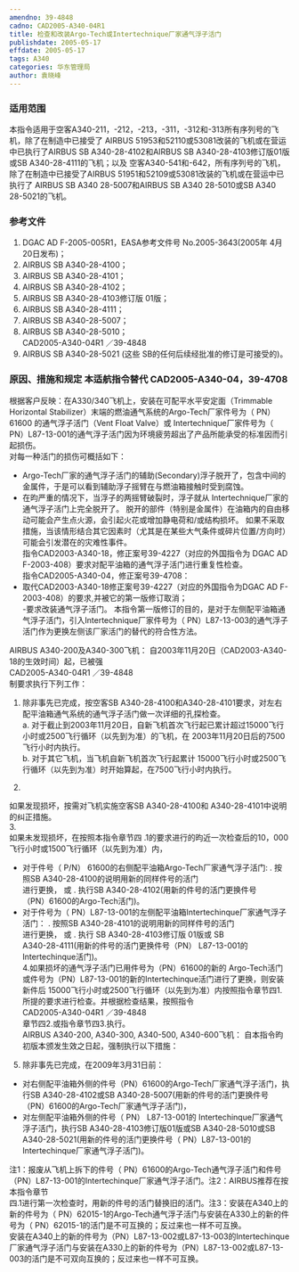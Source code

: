 ```yaml
---
amendno: 39-4848  
cadno: CAD2005-A340-04R1  
title: 检查和改装Argo-Tech或Intertechnique厂家通气浮子活门  
publishdate: 2005-05-17  
effdate: 2005-05-17  
tags: A340  
categories: 华东管理局  
author: 袁晓峰  
---
```

  
### 适用范围  
本指令适用于空客A340-211，-212，-213，-311，-312和-313所有序列号的飞机，除了在制造中已接受了 AIRBUS 51953和52110或53081改装的飞机或在营运中已执行了AIRBUS SB A340-28-4102和AIRBUS SB A340-28-4103修订版01版或SB A340-28-4111的飞机；以及
空客A340-541和-642，所有序列号的飞机，除了在制造中已接受了AIRBUS 51951和52109或53081改装的飞机或在营运中已执行了 AIRBUS SB A340 28-5007和AIRBUS SB A340 28-5010或SB A340 28-5021的飞机。  
  
<!--more-->  
### 参考文件  
1. DGAC AD F-2005-005R1，EASA参考文件号 No.2005-3643(2005年 4月 20日发布)；  
2. AIRBUS SB A340-28-4100；  
3. AIRBUS SB A340-28-4101；  
4. AIRBUS SB A340-28-4102；  
5. AIRBUS SB A340-28-4103修订版 01版；  
6. AIRBUS SB A340-28-4111；  
7. AIRBUS SB A340-28-5007；  
8. AIRBUS SB A340-28-5010；  
       CAD2005-A340-04R1  ／39-4848  
9. AIRBUS SB A340-28-5021 (这些 SB的任何后续经批准的修订是可接受的)。  
  
### 原因、措施和规定 本适航指令替代 CAD2005-A340-04，39-4708  
根据客户反映：在A330/340飞机上，安装在可配平水平安定面（Trimmable Horizontal Stabilizer）末端的燃油通气系统的Argo-Tech厂家件号为（ PN）61600 的通气浮子活门（Vent Float Valve）或 Intertechnique厂家件号为（ PN）L87-13-001的通气浮子活门因为环境疲劳超出了产品所能承受的标准因而引起损伤。  
对每一种活门的损伤可概括如下：  
-	Argo-Tech厂家的通气浮子活门的辅助(Secondary)浮子脱开了，包含中间的金属件，于是可以看到辅助浮子摇臂在与燃油箱接触时受到腐蚀。  
-	在昀严重的情况下，当浮子的两摇臂破裂时，浮子就从 Intertechnique厂家的通气浮子活门上完全脱开了。 脱开的部件（特别是金属件）在油箱内的自由移动可能会产生点火源，会引起火花或增加静电荷和/或结构损坏。 如果不采取措施，当该情形结合其它因素时（尤其是在某些大气条件或碎片位置/方向时）可能会引发潜在的灾难性事件。  
指令CAD2003-A340-18，修正案号39-4227（对应的外国指令为 DGAC AD F-2003-408）要求对配平油箱的通气浮子活门进行重复性检查。  
指令CAD2005-A340-04，修正案号39-4708：  
-	取代CAD2003-A340-18修正案号39-4227（对应的外国指令为DGAC AD F-2003-408）的要求,并被它的第一版修订取消；  
-要求改装通气浮子活门。 本指令第一版修订的目的，是对于左侧配平油箱通气浮子活门，引入Intertechnique厂家件号为（ PN）L87-13-003的通气浮子活门作为更换左侧该厂家活门的替代的符合性方法。  
  
AIRBUS A340-200及A340-300飞机： 自2003年11月20日（CAD2003-A340-18的生效时间）起，已被强  
       CAD2005-A340-04R1  ／39-4848  
制要求执行下列工作：  
1. 除非事先已完成，按空客SB A340-28-4100和A340-28-4101要求，对左右配平油箱通气系统的通气浮子活门做一次详细的孔探检查。  
a. 	对于截止到2003年11月20日，自新飞机首次飞行起已累计超过15000飞行小时或2500飞行循环（以先到为准）的飞机，在 2003年11月20日后的7500飞行小时内执行。  
b. 	对于其它飞机，当飞机自新飞机首次飞行起累计 15000飞行小时或2500飞行循环（以先到为准）时开始算起，在7500飞行小时内执行。  
  
2.  
如果发现损坏，按需对飞机实施空客SB A340-28-4100和 A340-28-4101中说明的纠正措施。  
3.  
如果未发现损坏，在按照本指令章节四 .1的要求进行的昀近一次检查后的10，000飞行小时或1500飞行循环（以先到为准）内，  
  
-	对于件号（ P/N） 61600的右侧配平油箱Argo-Tech厂家通气浮子活门: . 按照SB A340-28-4100的说明用新的同样件号的活门  
进行更换， 或 . 执行SB A340-28-4102(用新的件号的活门更换件号  
（PN）61600的Argo-Tech活门)。  
-	对于件号为（ PN）L87-13-001的左侧配平油箱Intertechinque厂家通气浮子活门： . 按照SB A340-28-4101的说明用新的同样件号的活门  
进行更换， 或 . 执行 SB A340-28-4103修订版 01版或 SB  
A340-28-4111(用新的件号的活门更换件号（PN） L87-13-001的Intertechinque活门)。  
4.如果损坏的通气浮子活门已用件号为（PN）61600的新的 Argo-Tech活门或件号为（PN）L87-13-001的新的Intertechinque活门进行了更换，则安装新件后 15000飞行小时或2500飞行循环（以先到为准）内按照指令章节四1.所提的要求进行检查。并根据检查结果，按照指令  
       CAD2005-A340-04R1  ／39-4848  
章节四2.或指令章节四3.执行。  
AIRBUS A340-200, A340-300, A340-500, A340-600飞机： 自本指令昀初版本颁发生效之日起，强制执行以下措施：  
5. 除非事先已完成，在2009年3月31日前：  
-	对右侧配平油箱外侧的件号（PN）61600的Argo-Tech厂家通气浮子活门，执行SB A340-28-4102或SB A340-28-5007(用新的件号的活门更换件号（PN）61600的Argo-Tech厂家通气浮子活门)，  
-	对左侧配平油箱外侧的件号（ PN） L87-13-001的 Intertechinque厂家通气浮子活门，执行SB A340-28-4103修订版01版或SB A340-28-5010或SB A340-28-5021(用新的件号的活门更换件号（ PN）L87-13-001的Intertechinque厂家通气浮子活门)。  
  
注1：报废从飞机上拆下的件号（ PN）61600的Argo-Tech通气浮子活门和件号（PN）L87-13-001的Intertechinque厂家通气浮子活门。注2：AIRBUS推荐在按本指令章节  
四.1进行第一次检查时，用新的件号的活门替换旧的活门。注3：安装在A340上的新的件号为（ PN）62015-1的Argo-Tech通气浮子活门与安装在A330上的新的件号为（ PN）62015-1的活门是不可互换的；反过来也一样不可互换。  
安装在A340上的新的件号为（PN）L87-13-002或L87-13-003的Intertechinque厂家通气浮子活门与安装在A330上的新的件号为（PN）L87-13-002或L87-13-003的活门是不可双向互换的；反过来也一样不可互换。  
